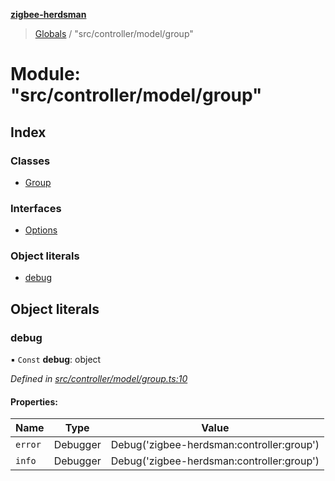 **[zigbee-herdsman](../README.md)**

> [Globals](../README.md) / "src/controller/model/group"

# Module: "src/controller/model/group"

## Index

### Classes

* [Group](../classes/_src_controller_model_group_.group.md)

### Interfaces

* [Options](../interfaces/_src_controller_model_group_.options.md)

### Object literals

* [debug](_src_controller_model_group_.md#debug)

## Object literals

### debug

▪ `Const` **debug**: object

*Defined in [src/controller/model/group.ts:10](https://github.com/Koenkk/zigbee-herdsman/blob/master/src/src/controller/model/group.ts#L10)*

#### Properties:

Name | Type | Value |
------ | ------ | ------ |
`error` | Debugger | Debug('zigbee-herdsman:controller:group') |
`info` | Debugger | Debug('zigbee-herdsman:controller:group') |
